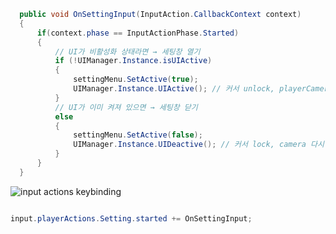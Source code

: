 ```c#
  public void OnSettingInput(InputAction.CallbackContext context)
  {
      if(context.phase == InputActionPhase.Started)
      {
          // UI가 비활성화 상태라면 → 세팅창 열기
          if (!UIManager.Instance.isUIActive)
          {
              settingMenu.SetActive(true);
              UIManager.Instance.UIActive(); // 커서 unlock, playerCamera 끄기 등
          }
          // UI가 이미 켜져 있으면 → 세팅창 닫기
          else
          {
              settingMenu.SetActive(false);
              UIManager.Instance.UIDeactive(); // 커서 lock, camera 다시 켜기
          }
      }
  }
```

![input actions keybinding](https://github.com/user-attachments/assets/d0c9ff9d-f3fb-4d84-9f6d-2f8ba57602c6)

```c#

input.playerActions.Setting.started += OnSettingInput;

```
